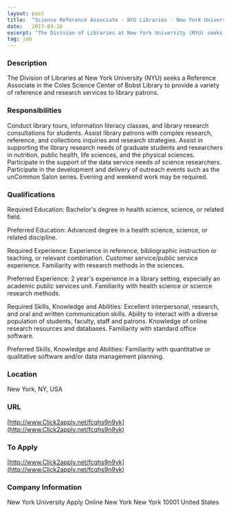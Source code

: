 ```yaml
---
layout: post
title:  "Science Reference Associate - NYU Libraries - New York University Libraries"
date:   2017-03-16
excerpt: "The Division of Libraries at New York University (NYU) seeks a Reference Associate in the Coles Science Center of Bobst Library to provide a variety of reference and research services to library patrons. "
tag: job
---
```


### Description   

The Division of Libraries at New York University (NYU) seeks a Reference Associate in the Coles Science Center of Bobst Library to provide a variety of reference and research services to library patrons. 


### Responsibilities   

Conduct library tours, information literacy classes, and library research consultations for students. Assist library patrons with complex research, reference, and collections inquiries and research strategies. Assist in supporting the library research needs of graduate students and researchers in nutrition, public health, life sciences, and the physical sciences. Participate in the support of the data service needs of science researchers. Participate in the development and delivery of outreach events such as the unCommon Salon series. Evening and weekend work may be required.


### Qualifications   

Required Education:
Bachelor's degree in health science, science, or related field.

Preferred Education:
Advanced degree in a health science, science, or related discipline.

Required Experience:
Experience in reference, bibliographic instruction or teaching, or relevant combination. Customer service/public service experience. Familiarity with research methods in the sciences.

Preferred Experience:
2 year's experience in a library setting, especially an academic public services unit. Familiarity with health science or science research methods.

Required Skills, Knowledge and Abilities:
Excellent interpersonal, research, and oral and written communication skills. Ability to interact with a diverse population of students, faculty, staff and patrons. Knowledge of online research resources and databases. Familiarity with standard office software.

Preferred Skills, Knowledge and Abilities:
Familiarity with quantitative or qualitative software and/or data management planning.





### Location   

New York, NY, USA


### URL   

[http://www.Click2apply.net/fcqhs9n9yk](http://www.Click2apply.net/fcqhs9n9yk)

### To Apply   

[http://www.Click2apply.net/fcqhs9n9yk](http://www.Click2apply.net/fcqhs9n9yk)


### Company Information   

New York University
Apply Online
New York New York 10001
United States




